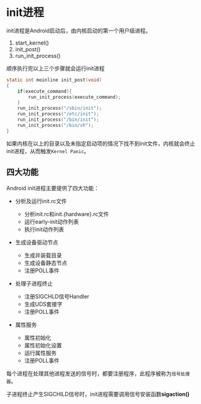 # init进程

init进程是Android启动后，由内核启动的第一个用户级进程。

1. start_kernel()
2. init_post()
3. run_init_process()

顺序执行完以上三个步骤就会运行init进程

```c
static int moinline init_post(void)
{
    if(execute_command){
        run_init_process(execute_command);
    }
    run_init_process("/sbin/init");
    run_init_process("/etc/init");
    run_init_process("/bin/init");
    run_init_process("/bin/sh");
}
```

如果内核在以上的目录以及未指定启动项的情况下找不到init文件，内核就会终止init进程，从而触发`Kernel Panic`。

## 四大功能

Android init进程主要提供了四大功能：

+ 分析及运行init.rc文件
  + 分析init.rc和init.{hardware}.rc文件
  + 运行early-init动作列表
  + 执行init动作列表

+ 生成设备驱动节点
  + 生成并装载目录
  + 生成设备静态节点
  + 注册POLL事件

+ 处理子进程终止
  + 注册SIGCHLD信号Handler
  + 生成UDS套接字
  + 注册POLL事件

+ 属性服务
  + 属性初始化
  + 属性初始化设置
  + 运行属性服务
  + 注册POLL事件

每个进程在处理其他进程发送的信号时，都要注册程序，此程序被称为`信号处理器`。

子进程终止产生SIGCHILD信号时，init进程需要调用信号安装函数**sigaction()**